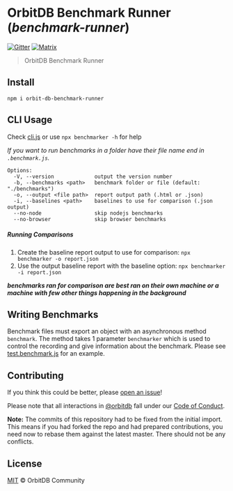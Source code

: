 # OrbitDB Benchmark Runner (_benchmark-runner_)

[![Gitter](https://img.shields.io/gitter/room/nwjs/nw.js.svg)](https://gitter.im/orbitdb/Lobby) [![Matrix](https://img.shields.io/badge/matrix-%23orbitdb%3Apermaweb.io-blue.svg)](https://riot.permaweb.io/#/room/#orbitdb:permaweb.io)

> OrbitDB Benchmark Runner

## Install

`npm i orbit-db-benchmark-runner`

## CLI Usage

Check [cli.js](./src/cli.js) or use `npx benchmarker -h` for help

*If you want to run benchmarks in a folder have their file name end in `.benchmark.js`.*

```
Options:
  -V, --version             output the version number
  -b, --benchmarks <path>   benchmark folder or file (default: "./benchmarks")
  -o, --output <file path>  report output path (.html or .json)
  -i, --baselines <path>    baselines to use for comparison (.json output)
  --no-node                 skip nodejs benchmarks
  --no-browser              skip browser benchmarks
```

##### Running Comparisons

1. Create the baseline report output to use for comparison: `npx benchmarker -o report.json`
2. Use the output baseline report with the baseline option: `npx benchmarker -i report.json`

***benchmarks ran for comparison are best ran on their own machine or a machine with few other things happening in the background***

## Writing Benchmarks

Benchmark files must export an object with an asynchronous method `benchmark`. The method takes 1 parameter `benchmarker` which is used to control the recording and give information about the benchmark. Please see [test.benchmark.js]('./test/fixtures/benchmarks/test.benchmark.js') for an example. 

## Contributing

If you think this could be better, please [open an issue](https://github.com/orbitdb/benchmark-runner/issues/new)!

Please note that all interactions in [@orbitdb](https://github.com/orbitdb) fall under our [Code of Conduct](CODE_OF_CONDUCT.md).

**Note:** The commits of this repository had to be fixed from the initial import. This means if you had forked the repo and had prepared contributions, you need now to rebase them against the latest master. There should not be any conflicts.

## License

[MIT](LICENSE) © OrbitDB Community
